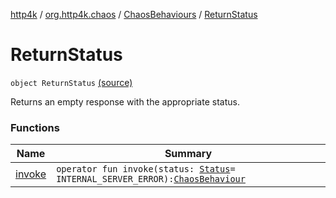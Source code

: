 [http4k](../../../index.md) / [org.http4k.chaos](../../index.md) / [ChaosBehaviours](../index.md) / [ReturnStatus](./index.md)

# ReturnStatus

`object ReturnStatus` [(source)](https://github.com/http4k/http4k/blob/master/http4k-testing-chaos/src/main/kotlin/org/http4k/chaos/ChaosBehaviours.kt#L69)

Returns an empty response with the appropriate status.

### Functions

| Name | Summary |
|---|---|
| [invoke](invoke.md) | `operator fun invoke(status: `[`Status`](../../../org.http4k.core/-status/index.md)` = INTERNAL_SERVER_ERROR): `[`ChaosBehaviour`](../../-chaos-behaviour.md) |
